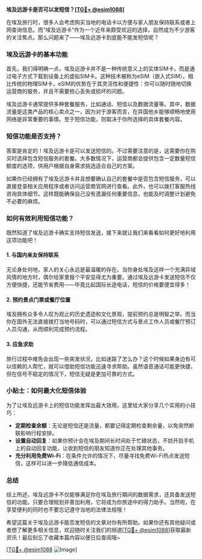 **埃及远游卡是否可以发短信？[[TG💪+ @esim1088](https://t.me/s/esim1088)]**

在埃及旅行时，很多人会考虑购买当地的电话卡以方便与家人朋友保持联系或者上网查询信息。而“埃及远游卡”作为一个近年来颇受欢迎的选择，自然成为不少游客的关注焦点。那么问题来了——埃及远游卡到底能不能发短信呢？

### **埃及远游卡的基本功能**

首先，我们得明确一点，埃及远游卡并不是一种传统意义上的实体SIM卡，而是通过电子方式下载到设备上的虚拟SIM卡。这种技术被称为eSIM（嵌入式SIM）。相比传统的物理SIM卡，eSIM的优势在于其灵活性和便捷性：你可以随时随地切换运营商的服务，并且不需要担心丢失或损坏的问题。

埃及远游卡通常提供多种套餐服务，比如通话、短信以及数据流量等。其中，数据流量是这类产品的核心卖点之一，因为对于游客而言，在异国他乡能够顺畅地使用网络是非常重要的事情。至于短信功能，则取决于你所选择的具体套餐内容。

### **短信功能是否支持？**

答案是肯定的！埃及远游卡是可以发送短信的。不过需要注意的是，这需要你在购买时选择包含短信服务的套餐。大多数情况下，运营商都会提供包含一定数量短信额度的选项，供用户根据自身需求挑选适合自己的方案。

如果你已经拥有了埃及远游卡并且想要确认自己的套餐中是否包含短信服务，可以直接登录相关应用程序或者访问运营商官网进行查看。此外，也可以拨打客服热线咨询具体细节。这样既能确保自己没有遗漏任何重要信息，也能及时调整计划避免不必要的麻烦。

### **如何有效利用短信功能？**

既然知道了埃及远游卡确实支持短信发送，接下来就让我们来看看如何更好地利用这项功能吧！

#### **1. 与国内亲友保持联系**
无论身处何地，家人的关心永远是最温暖的存在。当你身处埃及这样一个充满异域风情的地方时，偶尔给家里报个平安显得尤为重要。通过埃及远游卡发送短信不仅方便快捷，还能节省费用——毕竟比起国际长途电话，短信的价格要便宜得多！

#### **2. 预约景点门票或餐厅位置**
埃及拥有众多令人叹为观止的历史遗迹和文化景观，提前预约总是明智之举。而当你在国外无法直接拨打当地号码时，可以通过短信方式与景点工作人员或餐厅预订人员沟通，从而顺利完成预约流程。

#### **3. 应急求助**
旅行过程中难免会出现一些突发状况，比如迷路了怎么办？这个时候如果身边有可以信赖的人帮忙，就可以借助短信功能迅速寻求帮助。虽然语音通话可能更快捷，但在信号不稳定的情况下，短信无疑是更加可靠的方式。

### **小贴士：如何最大化短信体验**

为了让埃及远游卡上的短信功能发挥出最大效用，这里给大家分享几个实用的小技巧：

- **定期检查余额**：无论是短信还是流量，都要记得定期检查剩余量，以免突然断联影响行程安排。
- **设置自动回复**：如果你预计会在埃及期间长时间处于忙碌状态，不妨开启手机上的自动回复功能，让收到短信的朋友知道你正在处理其他事务。
- **充分利用免费Wi-Fi**：在条件允许的情况下，尽量寻找免费Wi-Fi热点发送短信，这样可以进一步降低通信成本。

### **总结**

综上所述，埃及远游卡不仅能够满足你在埃及旅行期间的数据需求，还具备发送短信的功能。只要合理规划并善加利用，它将成为你旅途中的得力助手。当然啦，在享受便利的同时也不要忘记遵守当地的法律法规哦！

希望这篇关于埃及远游卡能否发短信的文章对你有所帮助。如果你还有其他疑问或者想了解更多相关信息，欢迎随时关注我们的频道[[TG💪+ @esim1088](https://t.me/s/esim1088)]获取最新资讯！最后别忘了收藏本篇内容以便日后查阅哦~

[[TG💪+ @esim1088](https://t.me/s/esim1088) ![Image](https://i.postimg.cc/4NQfJmqS/Snipaste-2025-05-13-00-14-12.png)]